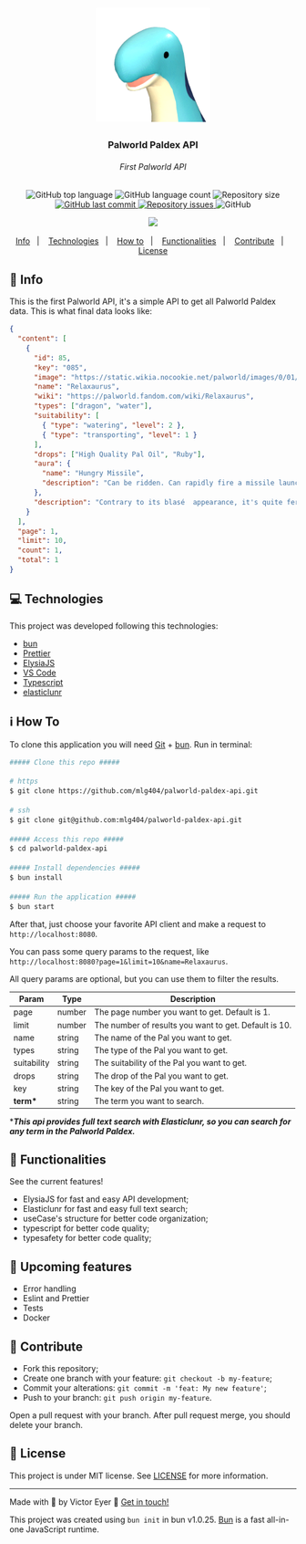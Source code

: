 <h1 align="center">
  <img alt="Palworld Paldex" title="Palworld Paldex" src=".github/pal.png" width="200px" />
</h1>

<h3 align="center">
  Palworld Paldex API
</h3>
<h6 align="center"><i>First Palworld API</i></h6>

<p align="center">
  <img alt="GitHub top language" src="https://img.shields.io/github/languages/top/mlg404/palworld-paldex-api.svg">

  <img alt="GitHub language count" src="https://img.shields.io/github/languages/count/mlg404/palworld-paldex-api.svg">

  <img alt="Repository size" src="https://img.shields.io/github/repo-size/mlg404/palworld-paldex-api.svg">
  <a href="https://github.com/mlg404/palworld-paldex-api/commits/master">
    <img alt="GitHub last commit" src="https://img.shields.io/github/last-commit/mlg404/palworld-paldex-api.svg">
  </a>

  <a href="https://github.com/mlg404/palworld-paldex-api/issues">
    <img alt="Repository issues" src="https://img.shields.io/github/issues/mlg404/palworld-paldex-api.svg">
  </a>

  <img alt="GitHub" src="https://img.shields.io/github/license/mlg404/palworld-paldex-api.svg">
</p>
<p align="center"><a href="https://www.buymeacoffee.com/mlg404"><img src="https://img.buymeacoffee.com/button-api/?text=Buy me a coffee&emoji=&slug=mlg404&button_colour=BD5FFF&font_colour=ffffff&font_family=Poppins&outline_colour=000000&coffee_colour=FFDD00" /></a></p>

<p align="center">
  <a href="#rocket-info">Info</a>&nbsp;&nbsp;&nbsp;|&nbsp;&nbsp;&nbsp;
  <a href="#computer-technologies">Technologies</a>&nbsp;&nbsp;&nbsp;|&nbsp;&nbsp;&nbsp;
  <a href="#information_source-how-to">How to</a>&nbsp;&nbsp;&nbsp;|&nbsp;&nbsp;&nbsp;
  <a href="#mag_right-functionalities">Functionalities</a>&nbsp;&nbsp;&nbsp;|&nbsp;&nbsp;&nbsp;
  <a href="#busts_in_silhouette-contribute">Contribute</a>&nbsp;&nbsp;&nbsp;|&nbsp;&nbsp;&nbsp;
  <a href="#memo-license">License</a>
</p>

## :rocket: Info

This is the first Palworld API, it's a simple API to get all Palworld Paldex data.
This is what final data looks like:

```json
{
  "content": [
    {
      "id": 85,
      "key": "085",
      "image": "https://static.wikia.nocookie.net/palworld/images/0/01/Relaxaurus_menu.png/",
      "name": "Relaxaurus",
      "wiki": "https://palworld.fandom.com/wiki/Relaxaurus",
      "types": ["dragon", "water"],
      "suitability": [
        { "type": "watering", "level": 2 },
        { "type": "transporting", "level": 1 }
      ],
      "drops": ["High Quality Pal Oil", "Ruby"],
      "aura": {
        "name": "Hungry Missile",
        "description": "Can be ridden. Can rapidly fire a missile launcher while mounted."
      },
      "description": "Contrary to its blasé  appearance, it's quite ferocious.\nIt perceives everything in its sight as prey and will stop at nothing to devour it."
    }
  ],
  "page": 1,
  "limit": 10,
  "count": 1,
  "total": 1
}
```

## :computer: Technologies

This project was developed following this technologies:

- [bun](https://bun.sh/)
- [Prettier](https://prettier.io/)
- [ElysiaJS](https://elysiajs.com/)
- [VS Code][vc]
- [Typescript](https://www.typescriptlang.org/)
- [elasticlunr](https://github.com/weixsong/elasticlunr.js)

## :information_source: How To

To clone this application you will need [Git](https://git-scm.com) + [bun](https://bun.sh/). Run in terminal:

```bash
##### Clone this repo #####

# https
$ git clone https://github.com/mlg404/palworld-paldex-api.git

# ssh
$ git clone git@github.com:mlg404/palworld-paldex-api.git

##### Access this repo #####
$ cd palworld-paldex-api

##### Install dependencies #####
$ bun install

##### Run the application #####
$ bun start
```

After that, just choose your favorite API client and make a request to `http://localhost:8080`.

You can pass some query params to the request, like `http://localhost:8080?page=1&limit=10&name=Relaxaurus`.

All query params are optional, but you can use them to filter the results.

| Param       | Type   | Description                                           |
| ----------- | ------ | ----------------------------------------------------- |
| page        | number | The page number you want to get. Default is 1.        |
| limit       | number | The number of results you want to get. Default is 10. |
| name        | string | The name of the Pal you want to get.                  |
| types       | string | The type of the Pal you want to get.                  |
| suitability | string | The suitability of the Pal you want to get.           |
| drops       | string | The drop of the Pal you want to get.                  |
| key         | string | The key of the Pal you want to get.                   |
| **term\***  | string | The term you want to search.                          |

\***_This api provides full text search with Elasticlunr, so you can search for any term in the Palworld Paldex._**

## :mag_right: Functionalities

See the current features!

- ElysiaJS for fast and easy API development;
- Elasticlunr for fast and easy full text search;
- useCase's structure for better code organization;
- typescript for better code quality;
- typesafety for better code quality;

## :stars: Upcoming features

- Error handling
- Eslint and Prettier
- Tests
- Docker

## :busts_in_silhouette: Contribute

- Fork this repository;
- Create one branch with your feature: `git checkout -b my-feature`;
- Commit your alterations: `git commit -m 'feat: My new feature'`;
- Push to your branch: `git push origin my-feature`.

Open a pull request with your branch. After pull request merge, you should delete your branch.
<br />

## :memo: License

This project is under MIT license. See [LICENSE](https://github.com/mlg404/palworld-paldex-api/blob/master/LICENSE) for more information.

---

Made with 💙 by Victor Eyer :wave: [Get in touch!](https://www.linkedin.com/in/victoreyer/)

[vc]: https://code.visualstudio.com/

This project was created using `bun init` in bun v1.0.25. [Bun](https://bun.sh) is a fast all-in-one JavaScript runtime.
